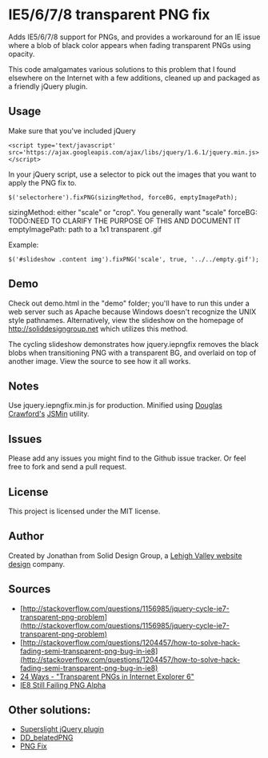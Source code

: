 # IE5/6/7/8 transparent PNG fix

Adds IE5/6/7/8 support for PNGs, and provides a workaround for an IE issue where a blob of black color appears when fading transparent PNGs using opacity.

This code amalgamates various solutions to this problem that I found elsewhere
on the Internet with a few additions, cleaned up and packaged as a friendly jQuery plugin.

## Usage

Make sure that you've included jQuery

    <script type='text/javascript' src='https://ajax.googleapis.com/ajax/libs/jquery/1.6.1/jquery.min.js></script>

In your jQuery script, use a selector to pick out the images that you want to apply the PNG fix to.

    $('selectorhere').fixPNG(sizingMethod, forceBG, emptyImagePath);

sizingMethod: either "scale" or "crop". You generally want "scale"
forceBG: TODO:NEED TO CLARIFY THE PURPOSE OF THIS AND DOCUMENT IT
emptyImagePath: path to a 1x1 transparent .gif
		
Example:

    $('#slideshow .content img').fixPNG('scale', true, '../../empty.gif');

## Demo

Check out demo.html in the "demo" folder; you'll have to run this under a web server such as Apache because Windows doesn't recognize the UNIX style pathnames. Alternatively, view the slideshow on the homepage of http://soliddesigngroup.net which utilizes this method.

The cycling slideshow demonstrates how jquery.iepngfix removes the black blobs when transitioning PNG with a transparent BG, and overlaid on top of another image. View the source to see how it all works.

## Notes

Use jquery.iepngfix.min.js for production. Minified using [Douglas Crawford's](http://javascript.crockford.com/) [JSMin](http://www.crockford.com/javascript/jsmin.html) utility.

## Issues

Please add any issues you might find to the Github issue tracker. Or feel free to fork and send a pull request.

## License

This project is licensed under the MIT license.

## Author

Created by Jonathan from Solid Design Group, a [Lehigh Valley website design](http://soliddesigngroup.net) company.

## Sources

* [http://stackoverflow.com/questions/1156985/jquery-cycle-ie7-transparent-png-problem](http://stackoverflow.com/questions/1156985/jquery-cycle-ie7-transparent-png-problem)
* [http://stackoverflow.com/questions/1204457/how-to-solve-hack-fading-semi-transparent-png-bug-in-ie8](http://stackoverflow.com/questions/1204457/how-to-solve-hack-fading-semi-transparent-png-bug-in-ie8)
* [24 Ways - "Transparent PNGs in Internet Explorer 6"](http://24ways.org/2007/supersleight-transparent-png-in-ie6)
* [IE8 Still Failing PNG Alpha](http://mezzoblue.com/archives/2010/05/20/ie8_still_fa/)

## Other solutions:

* [Superslight jQuery plugin](http://allinthehead.com/retro/338/supersleight-jquery-plugin)
* [DD_belatedPNG](http://www.dillerdesign.com/experiment/DD_belatedPNG/)
* [PNG Fix](http://blog.pauljamescampbell.co.uk/about-2/png-fix/)